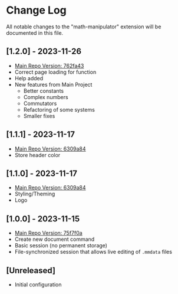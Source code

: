 # Change Log

All notable changes to the "math-manipulator" extension will be documented in this file.

<!-- Check [Keep a Changelog](http://keepachangelog.com/) for recommendations on how to structure this file. -->

## [1.2.0] - 2023-11-26

-   [Main Repo Version: 762fa43](https://github.com/jonas-kell/math-manipulator/tree/762fa4331116cf65d4703e58f6e7e121bc39b66b)
-   Correct page loading for function
-   Help added
-   New features from Main Project
    -   Better constants
    -   Complex numbers
    -   Commutators
    -   Refactoring of some systems
    -   Smaller fixes

## [1.1.1] - 2023-11-17

-   [Main Repo Version: 6309a84](https://github.com/jonas-kell/math-manipulator/tree/6309a84b0d6bf43a5c2b3a4f4653a8953684b591)
-   Store header color

## [1.1.0] - 2023-11-17

-   [Main Repo Version: 6309a84](https://github.com/jonas-kell/math-manipulator/tree/6309a84b0d6bf43a5c2b3a4f4653a8953684b591)
-   Styling/Theming
-   Logo

## [1.0.0] - 2023-11-15

-   [Main Repo Version: 75f7f0a](https://github.com/jonas-kell/math-manipulator/tree/75f7f0a0b26f3f942138d2f94b0a6aa074f755fc)
-   Create new document command
-   Basic session (no permanent storage)
-   File-synchronized session that allows live editing of `.mmdata` files

## [Unreleased]

-   Initial configuration
